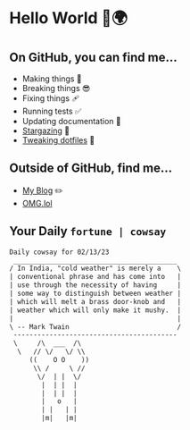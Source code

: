 # Hello World 👋🌍

## On GitHub, you can find me...

- Making things 🧰
- Breaking things 😎
- Fixing things 🩹
- Running tests ✅
- Updating documentation 📝
- [Stargazing](https://github.com/lemonase?tab=stars) 🌟
- [Tweaking dotfiles](https://github.com/lemonase/dotfiles) 📁


## Outside of GitHub, find me...

- [My Blog](https://madjam.dev/) ✏️
- [OMG.lol](https://jam.omg.lol/)

## Your Daily `fortune | cowsay`

```txt
Daily cowsay for 02/13/23
 _________________________________________
/ In India, "cold weather" is merely a    \
| conventional phrase and has come into   |
| use through the necessity of having     |
| some way to distinguish between weather |
| which will melt a brass door-knob and   |
| weather which will only make it mushy.  |
|                                         |
\ -- Mark Twain                           /
 -----------------------------------------
 \     /\  ___  /\
  \   // \/   \/ \\
     ((    O O    ))
      \\ /     \ //
       \/  | |  \/ 
        |  | |  |  
        |  | |  |  
        |   o   |  
        | |   | |  
        |m|   |m|  
```
